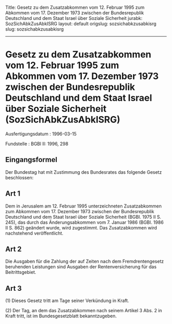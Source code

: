 Title: Gesetz zu dem Zusatzabkommen vom 12. Februar 1995 zum Abkommen vom 17. Dezember
  1973 zwischen der Bundesrepublik Deutschland und dem Staat Israel über Soziale Sicherheit
jurabk: SozSichAbkZusAbkISRG
layout: default
origslug: sozsichabkzusabkisrg
slug: sozsichabkzusabkisrg

---

# Gesetz zu dem Zusatzabkommen vom 12. Februar 1995 zum Abkommen vom 17. Dezember 1973 zwischen der Bundesrepublik Deutschland und dem Staat Israel über Soziale Sicherheit (SozSichAbkZusAbkISRG)

Ausfertigungsdatum
:   1996-03-15

Fundstelle
:   BGBl II: 1996, 298



## Eingangsformel

Der Bundestag hat mit Zustimmung des Bundesrates das folgende Gesetz
beschlossen:


## Art 1

Dem in Jerusalem am 12. Februar 1995 unterzeichneten Zusatzabkommen
zum Abkommen vom 17. Dezember 1973 zwischen der Bundesrepublik
Deutschland und dem Staat Israel über Soziale Sicherheit (BGBl. 1975
II S. 245), das durch das Änderungsabkommen vom 7. Januar 1986 (BGBl.
1986 II S. 862) geändert wurde, wird zugestimmt. Das Zusatzabkommen
wird nachstehend veröffentlicht.


## Art 2

Die Ausgaben für die Zahlung der auf Zeiten nach dem Fremdrentengesetz
beruhenden Leistungen sind Ausgaben der Rentenversicherung für das
Beitrittsgebiet.


## Art 3

(1) Dieses Gesetz tritt am Tage seiner Verkündung in Kraft.

(2) Der Tag, an dem das Zusatzabkommen nach seinem Artikel 3 Abs. 2 in
Kraft tritt, ist im Bundesgesetzblatt bekanntzugeben.

